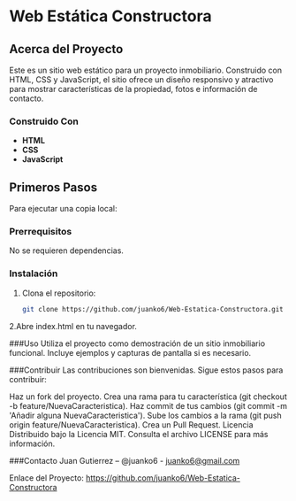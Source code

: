# Web Estática Constructora

## Acerca del Proyecto
Este es un sitio web estático para un proyecto inmobiliario. Construido con HTML, CSS y JavaScript, el sitio ofrece un diseño responsivo y atractivo para mostrar características de la propiedad, fotos e información de contacto.

### Construido Con
- **HTML**
- **CSS**
- **JavaScript**

## Primeros Pasos
Para ejecutar una copia local:

### Prerrequisitos
No se requieren dependencias.

### Instalación
1. Clona el repositorio:
   ```sh
   git clone https://github.com/juanko6/Web-Estatica-Constructora.git

2.Abre index.html en tu navegador.

###Uso
Utiliza el proyecto como demostración de un sitio inmobiliario funcional. Incluye ejemplos y capturas de pantalla si es necesario.

###Contribuir
Las contribuciones son bienvenidas. Sigue estos pasos para contribuir:

Haz un fork del proyecto.
Crea una rama para tu característica (git checkout -b feature/NuevaCaracteristica).
Haz commit de tus cambios (git commit -m 'Añadir alguna NuevaCaracteristica').
Sube los cambios a la rama (git push origin feature/NuevaCaracteristica).
Crea un Pull Request.
Licencia
Distribuido bajo la Licencia MIT. Consulta el archivo LICENSE para más información.

###Contacto
Juan Gutierrez – @juanko6 - juanko6@gmail.com

Enlace del Proyecto: https://github.com/juanko6/Web-Estatica-Constructora
